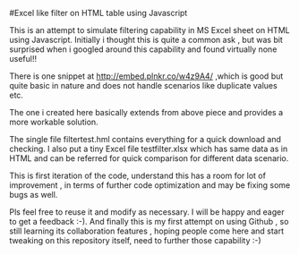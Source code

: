 #Excel like filter on HTML table using Javascript

This is an attempt to simulate filtering capability in MS Excel sheet on HTML using Javascript. Initially i thought this is quite a common ask , but was bit surprised when i googled around this capability and found virtually none useful!!

There is one snippet at http://embed.plnkr.co/w4z9A4/ ,which is good but quite basic in nature and does not handle scenarios like duplicate values etc.

The one i created here basically extends from above piece and provides a more workable solution.

The single file filtertest.hml contains everything for a quick download and checking. I also put a tiny Excel file testfilter.xlsx which has same data as in HTML and can be referred for quick comparison for different data scenario.

This is first iteration of the code, understand this has a room for lot of improvement , in terms of further code optimization and may be fixing some bugs as well.

Pls feel free to reuse it and modify as necessary. I will be happy and eager to get a feedback :-). And finally this is my first attempt on using Github , so still learning its collaboration features , hoping people come here and start tweaking on this repository itself, need to further those capability :-)
